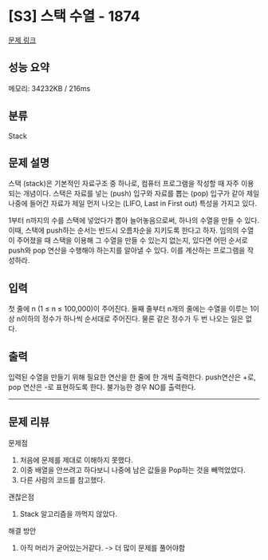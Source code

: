 # [S3] 스택 수열 - 1874
[문제 링크](https://www.acmicpc.net/problem/1874)

## 성능 요약
메모리: 34232KB / 216ms

## 분류
Stack

## 문제 설명
스택 (stack)은 기본적인 자료구조 중 하나로, 컴퓨터 프로그램을 작성할 때 자주 이용되는 개념이다. 스택은 자료를 넣는 (push) 입구와 자료를 뽑는 (pop) 입구가 같아 제일 나중에 들어간 자료가 제일 먼저 나오는 (LIFO, Last in First out) 특성을 가지고 있다.

1부터 n까지의 수를 스택에 넣었다가 뽑아 늘어놓음으로써, 하나의 수열을 만들 수 있다. 이때, 스택에 push하는 순서는 반드시 오름차순을 지키도록 한다고 하자. 임의의 수열이 주어졌을 때 스택을 이용해 그 수열을 만들 수 있는지 없는지, 있다면 어떤 순서로 push와 pop 연산을 수행해야 하는지를 알아낼 수 있다. 이를 계산하는 프로그램을 작성하라.

## 입력
첫 줄에 n (1 ≤ n ≤ 100,000)이 주어진다. 둘째 줄부터 n개의 줄에는 수열을 이루는 1이상 n이하의 정수가 하나씩 순서대로 주어진다. 물론 같은 정수가 두 번 나오는 일은 없다.

## 출력
입력된 수열을 만들기 위해 필요한 연산을 한 줄에 한 개씩 출력한다. push연산은 +로, pop 연산은 -로 표현하도록 한다. 불가능한 경우 NO를 출력한다.

---
## 문제 리뷰
문제점 
 1. 처음에 문제를 제대로 이해하지 못했다.
 2. 이중 배열을 안쓰려고 하다보니 나중에 남은 값들을 Pop하는 것을 빼먹었었다.
 3. 다른 사람의 코드를 참고했다.

괜찮은점
 1. Stack 알고리즘을 까먹지 않았다.

해결 방안
 1. 아직 머리가 굳어있는거같다. -> 더 많이 문제를 풀어야함